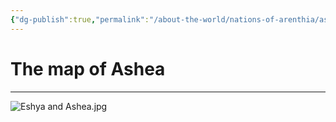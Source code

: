 ```yaml
---
{"dg-publish":true,"permalink":"/about-the-world/nations-of-arenthia/ashea/","tags":["Arenthia","Ashea"]}
---
```


# The map of Ashea
---

![Eshya and Ashea.jpg](/img/user/Images/Eshya%20and%20Ashea.jpg)
